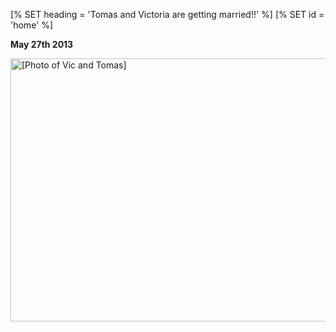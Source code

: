 [% SET heading = 'Tomas and Victoria are getting married!!' %]
[% SET id = 'home' %]

<strong>May 27th 2013</strong>

<img alt="[Photo of Vic and Tomas]" width=600 height=421 src=images/Vic_and_Tomas.jpg>
